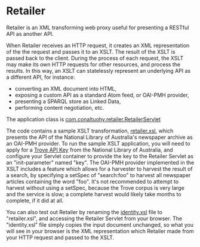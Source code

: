 Retailer
========

Retailer is an XML transforming web proxy useful for presenting a RESTful API as another API.

When Retailer receives an HTTP request, it creates an XML representation of the the request and passes it to an XSLT. The result of the XSLT is passed back to the client. During the process of each request, the XSLT may make its own HTTP requests for other resources, and process the results. In this way, an XSLT can statelessly represent an underlying API as a different API, for instance:

* converting an XML document into HTML, 
* exposing a custom API as a standard Atom feed, or OAI-PMH provider, 
* presenting a SPARQL store as Linked Data, 
* performing content negotiation, etc.

The application class is [com.conaltuohy.retailer.RetailerServlet](https://github.com/Conal-Tuohy/Retailer/blob/master/src/com/conaltuohy/retailer/RetailerServlet.java)

The code contains a sample XSLT transformation, [retailer.xsl](https://github.com/Conal-Tuohy/Retailer/blob/master/etc/retailer.xsl), which presents the API of the National Library of Australia's newspaper archive as an OAI-PMH provider. To run the sample XSLT application, you will need to apply for a [Trove API Key](http://help.nla.gov.au/trove/building-with-trove/api) from the National Library of Australia, and configure your Servlet container to provide the key to the Retailer Servlet as an "init-parameter" named "key". The OAI-PMH provider implemented in the XSLT includes a feature which allows for a harvester to harvest the result of a search, by specifying a setSpec of "search:foo" to harvest all newspaper articles containing the word "foo". It's not recommended to attempt to harvest without using a setSpec, because the Trove corpus is very large and the service is slow; a complete harvest would likely take months to complete, if it did at all.

You can also test out Retailer by renaming the [identity.xsl](https://github.com/Conal-Tuohy/Retailer/blob/master/etc/identity.xsl) file to "retailer.xsl", and accessing the Retailer Servlet from your browser. The "identity.xsl" file simply copies the input document unchanged, so what you will see in your browser is the XML representation which Retailer made from your HTTP request and passed to the XSLT.

